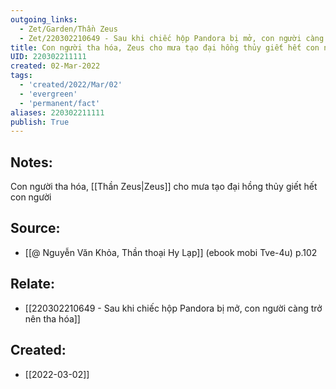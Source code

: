 ```yaml
---
outgoing_links:
  - Zet/Garden/Thần Zeus
  - Zet/220302210649 - Sau khi chiếc hộp Pandora bị mở, con người càng trở nên tha hóa
title: Con người tha hóa, Zeus cho mưa tạo đại hồng thủy giết hết con người
UID: 220302211111
created: 02-Mar-2022
tags:
  - 'created/2022/Mar/02'
  - 'evergreen'
  - 'permanent/fact'
aliases: 220302211111
publish: True
---
```

## Notes:
Con người tha hóa, [[Thần Zeus|Zeus]] cho mưa tạo đại hồng thủy giết hết con người

## Source:
- [[@ Nguyễn Văn Khỏa, Thần thoại Hy Lạp]] (ebook mobi Tve-4u) p.102

## Relate:
- [[220302210649 - Sau khi chiếc hộp Pandora bị mở, con người càng trở nên tha hóa]]
## Created:
- [[2022-03-02]]
